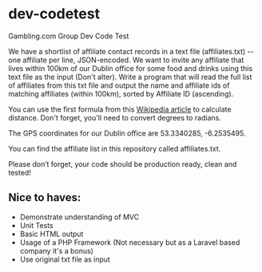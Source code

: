 # dev-codetest
Gambling.com Group Dev Code Test

We have a shortlist of affiliate contact records in a text file (affiliates.txt) -- one affiliate per line, JSON-encoded. We want to invite any affiliate that lives within 100km of our Dublin office for some food and drinks using this text file as the input (Don't alter). Write a program that will read the full list of affiliates from this txt file and output the name and affiliate ids of matching affiliates (within 100km), sorted by Affiliate ID (ascending).

You can use the first formula from this [Wikipedia article](https://en.wikipedia.org/wiki/Great-circle_distance) to calculate distance. Don't forget, you'll need to convert degrees to radians.

The GPS coordinates for our Dublin office are 53.3340285, -6.2535495.

You can find the affiliate list in this repository called affiliates.txt.

Please don’t forget, your code should be production ready, clean and tested!

## Nice to haves:
- Demonstrate understanding of MVC
- Unit Tests
- Basic HTML output
- Usage of a PHP Framework (Not necessary but as a Laravel based company it's a bonus)
- Use original txt file as input 
